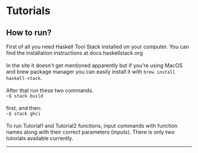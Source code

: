 # Tutorials
## How to run?
First of all you need Haskell Tool Stack installed on your computer. You can find the installation instructions at docs.haskellstack.org<br><br>
In the site it doesn't get mentioned apparently but if you're using MacOS and brew package manager you can easily install it with `brew install haskell-stack`.<br><br>
After that run these two commands. <br>
`
~$ stack build
`
<br><br>
first, and then:
<br>
`
~$ stack ghci
`
<br><br>
To run Tutorial1 and Tutorial2 functions, input commands with function names along with their correct parameters (inputs).
There is only two tutorials available currently.
***
